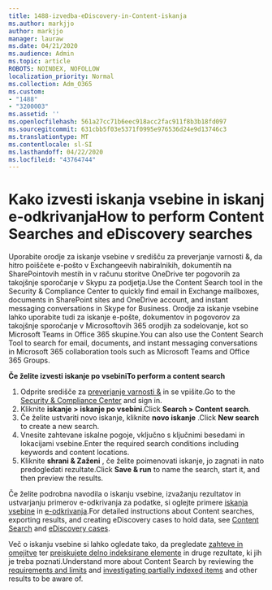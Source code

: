 ```yaml
---
title: 1488-izvedba-eDiscovery-in-Content-iskanja
ms.author: markjjo
author: markjjo
manager: lauraw
ms.date: 04/21/2020
ms.audience: Admin
ms.topic: article
ROBOTS: NOINDEX, NOFOLLOW
localization_priority: Normal
ms.collection: Adm_O365
ms.custom:
- "1488"
- "3200003"
ms.assetid: ''
ms.openlocfilehash: 561a27cc71b6eec918acc2fac911f8b3b18fd097
ms.sourcegitcommit: 631cbb5f03e5371f0995e976536d24e9d13746c3
ms.translationtype: MT
ms.contentlocale: sl-SI
ms.lasthandoff: 04/22/2020
ms.locfileid: "43764744"
---
```

# <a name="how-to-perform-content-searches-and-ediscovery-searches"></a><span data-ttu-id="d0f96-102">Kako izvesti iskanja vsebine in iskanj e-odkrivanja</span><span class="sxs-lookup"><span data-stu-id="d0f96-102">How to perform Content Searches and eDiscovery searches</span></span>

<span data-ttu-id="d0f96-103">Uporabite orodje za iskanje vsebine v središču za preverjanje varnosti &, da hitro poiščete e-pošto v Exchangeevih nabiralnikih, dokumentih na SharePointovih mestih in v računu storitve OneDrive ter pogovorih za takojšnje sporočanje v Skypu za podjetja.</span><span class="sxs-lookup"><span data-stu-id="d0f96-103">Use the Content Search tool in the Security & Compliance Center to quickly find email in Exchange mailboxes, documents in SharePoint sites and OneDrive account, and instant messaging conversations in Skype for Business.</span></span> <span data-ttu-id="d0f96-104">Orodje za iskanje vsebine lahko uporabite tudi za iskanje e-pošte, dokumentov in pogovorov za takojšnje sporočanje v Microsoftovih 365 orodjih za sodelovanje, kot so Microsoft Teams in Office 365 skupine.</span><span class="sxs-lookup"><span data-stu-id="d0f96-104">You can also use the Content Search Tool to search for email, documents, and instant messaging conversations in Microsoft 365 collaboration tools such as Microsoft Teams and Office 365 Groups.</span></span>

<span data-ttu-id="d0f96-105">**Če želite izvesti iskanje po vsebini**</span><span class="sxs-lookup"><span data-stu-id="d0f96-105">**To perform a content search**</span></span>

1. <span data-ttu-id="d0f96-106">Odprite središče za [preverjanje varnosti &](https://protection.office.com) in se vpišite.</span><span class="sxs-lookup"><span data-stu-id="d0f96-106">Go to the [Security & Compliance Center](https://protection.office.com) and sign in.</span></span>
2. <span data-ttu-id="d0f96-107">Kliknite **iskanje > iskanje po vsebini**.</span><span class="sxs-lookup"><span data-stu-id="d0f96-107">Click **Search > Content search**.</span></span>
3. <span data-ttu-id="d0f96-108">Če želite ustvariti novo iskanje, kliknite **novo iskanje** .</span><span class="sxs-lookup"><span data-stu-id="d0f96-108">Click **New search** to create a new search.</span></span>
4. <span data-ttu-id="d0f96-109">Vnesite zahtevane iskalne pogoje, vključno s ključnimi besedami in lokacijami vsebine.</span><span class="sxs-lookup"><span data-stu-id="d0f96-109">Enter the required search conditions including keywords and content locations.</span></span>  
5. <span data-ttu-id="d0f96-110">Kliknite **shrani & Zaženi** , če želite poimenovati iskanje, jo zagnati in nato predogledati rezultate.</span><span class="sxs-lookup"><span data-stu-id="d0f96-110">Click **Save & run** to name the search, start it, and then preview the results.</span></span>

<span data-ttu-id="d0f96-111">Če želite podrobna navodila o iskanju vsebine, izvažanju rezultatov in ustvarjanju primerov e-odkrivanja za podatke, si oglejte primere [iskanja vsebine](https://docs.microsoft.com/office365/securitycompliance/content-search) in [e-odkrivanja](https://docs.microsoft.com/office365/securitycompliance/ediscovery-cases).</span><span class="sxs-lookup"><span data-stu-id="d0f96-111">For detailed instructions about Content searches, exporting results, and creating eDiscovery cases to hold data, see [Content Search](https://docs.microsoft.com/office365/securitycompliance/content-search) and [eDiscovery cases](https://docs.microsoft.com/office365/securitycompliance/ediscovery-cases).</span></span>

<span data-ttu-id="d0f96-112">Več o iskanju vsebine si lahko ogledate tako, da pregledate [zahteve in omejitve](https://docs.microsoft.com/office365/securitycompliance/limits-for-content-search) ter [preiskujete delno indeksirane elemente](https://docs.microsoft.com/office365/securitycompliance/investigating-partially-indexed-items-in-ediscovery) in druge rezultate, ki jih je treba poznati.</span><span class="sxs-lookup"><span data-stu-id="d0f96-112">Understand more about Content Search by reviewing the [requirements and limits](https://docs.microsoft.com/office365/securitycompliance/limits-for-content-search) and  [investigating partially indexed items](https://docs.microsoft.com/office365/securitycompliance/investigating-partially-indexed-items-in-ediscovery) and other results to be aware of.</span></span>